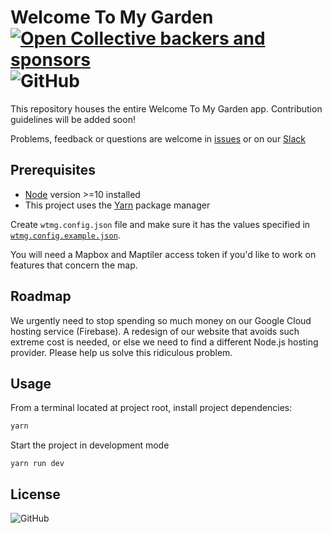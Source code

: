 # Welcome To My Garden [![Open Collective backers and sponsors](https://img.shields.io/opencollective/all/welcometomygarden?label=Support%20through%20Open%20Collective&logo=open-collective)](https://opencollective.com/welcometomygarden) ![GitHub](https://img.shields.io/github/license/welcometomygarden/welcometomygarden?label=License)

This repository houses the entire Welcome To My Garden app. Contribution guidelines will be added soon! 

Problems, feedback or questions are welcome in [issues](https://github.com/WelcometoMyGarden/welcometomygarden/issues) or on our [Slack](https://join.slack.com/t/welcometomygarden/shared_invite/zt-f31i37dj-_zFgnfe40B6EexJuB2f_~w)

## Prerequisites

- [Node](https://nodejs.org/en/download/) version >=10 installed
- This project uses the [Yarn](https://yarnpkg.com/getting-started/install) package manager

Create `wtmg.config.json` file and make sure it has the values specified in [`wtmg.config.example.json`](https://github.com/WelcometoMyGarden/welcometomygarden/blob/master/wtmg.config.example.json).

You will need a Mapbox and Maptiler access token if you'd like to work on features that concern the map.

## Roadmap

We urgently need to stop spending so much money on our Google Cloud hosting service (Firebase). A redesign of our website that avoids such extreme cost is needed, or else we need to find a different Node.js hosting provider. Please help us solve this ridiculous problem.

## Usage
From a terminal located at project root, install project dependencies:

```bash
yarn
```

Start the project in development mode

```
yarn run dev
```

## License
![GitHub](https://img.shields.io/github/license/welcometomygarden/welcometomygarden?label=License)
